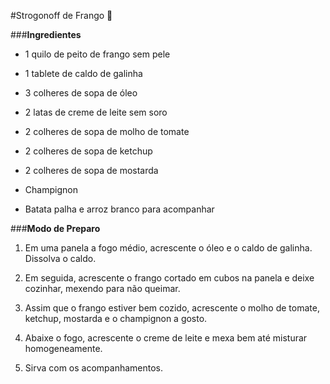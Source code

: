 #Strogonoff de Frango :chicken:

###**Ingredientes**

- 1 quilo de peito de frango sem pele

- 1 tablete de caldo de galinha

- 3 colheres de sopa de óleo

- 2 latas de creme de leite sem soro

- 2 colheres de sopa de molho de tomate

- 2 colheres de sopa de ketchup

- 2 colheres de sopa de mostarda

- Champignon

- Batata palha e arroz branco para acompanhar

###**Modo de Preparo**

1. Em uma panela a fogo médio, acrescente o óleo e o caldo de galinha. Dissolva o caldo.

2. Em seguida, acrescente o frango cortado em cubos na panela e deixe cozinhar, mexendo para não queimar.

3.  Assim que o frango estiver bem cozido, acrescente o molho de tomate, ketchup, mostarda e o champignon a gosto.
4.  Abaixe o fogo, acrescente o creme de leite e mexa bem até misturar homogeneamente.
5. Sirva com os acompanhamentos.



